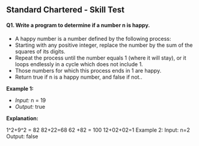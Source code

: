 ## Standard Chartered - Skill Test 

#### Q1. Write a program to determine if a number n is happy.
- A happy number is a number defined by the following process:
- Starting with any positive integer, replace the number by the sum of the squares of its digits.
- Repeat the process until the number equals 1 (where it will stay), or it loops endlessly in a cycle which does not include 1.
- Those numbers for which this process ends in 1 are happy.
- Return true if n is a happy number, and false if not..

**Example 1:**
- *Input:* n = 19
- *Output:* true

**Explanation:**

1^2+9^2 = 82
82+22=68
62 +82 = 100
12+02+02=1
Example 2:
Input: n=2
Output: false
